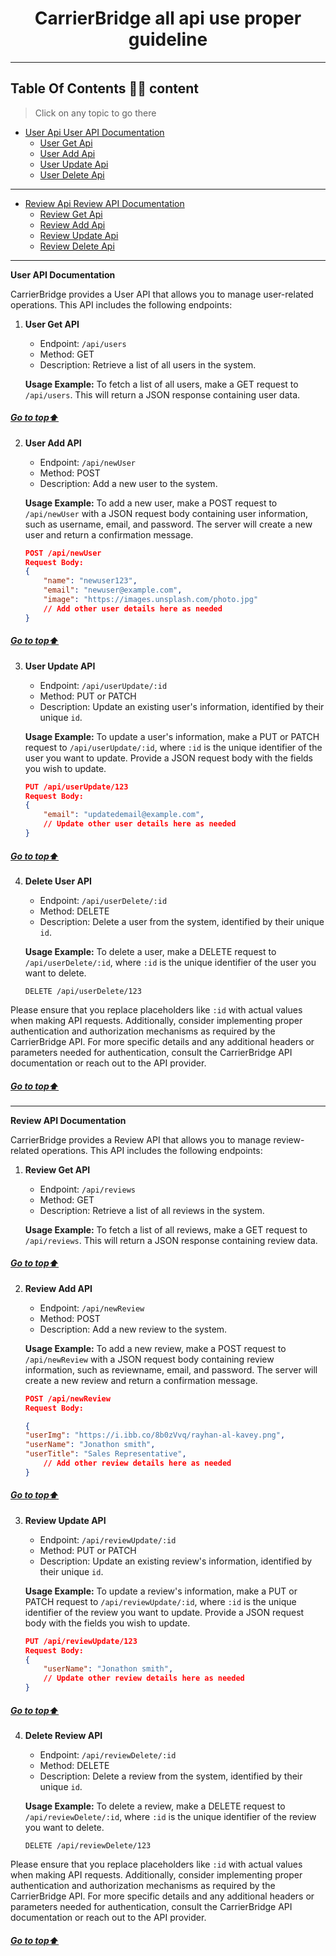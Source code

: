 <h1 align="center">CarrierBridge all api use proper guideline</h1>

---

[//]: # "Table of Content"

<a name="top"></a>

## Table Of Contents 🙋‍♂️ content

> Click on any topic to go there

- [User Api User API Documentation](#user)
  - [User Get Api](#user-get)
  - [User Add Api](#user-add)
  - [User Update Api](#user-update)
  - [User Delete Api](#user-delete)

---

- [Review Api Review API Documentation](#review)
  - [Review Get Api](#review-get)
  - [Review Add Api](#review-add)
  - [Review Update Api](#review-update)
  - [Review Delete Api](#review-delete)

---

<a name="user"></a>

**User API Documentation**

CarrierBridge provides a User API that allows you to manage user-related operations. This API includes the following endpoints:

<a name="user-get"></a>

1. **User Get API**

   - Endpoint: `/api/users`
   - Method: GET
   - Description: Retrieve a list of all users in the system.

   **Usage Example:**
   To fetch a list of all users, make a GET request to `/api/users`. This will return a JSON response containing user data.

##### [Go to top:arrow_up: ](#top)

<a name="user-add"></a>

2. **User Add API**

   - Endpoint: `/api/newUser`
   - Method: POST
   - Description: Add a new user to the system.

   **Usage Example:**
   To add a new user, make a POST request to `/api/newUser` with a JSON request body containing user information, such as username, email, and password. The server will create a new user and return a confirmation message.

   ```json
   POST /api/newUser
   Request Body:
   {
       "name": "newuser123",
       "email": "newuser@example.com",
       "image": "https://images.unsplash.com/photo.jpg"
       // Add other user details here as needed
   }
   ```

##### [Go to top:arrow_up: ](#top)

<a name="user-update"></a>

3. **User Update API**

   - Endpoint: `/api/userUpdate/:id`
   - Method: PUT or PATCH
   - Description: Update an existing user's information, identified by their unique `id`.

   **Usage Example:**
   To update a user's information, make a PUT or PATCH request to `/api/userUpdate/:id`, where `:id` is the unique identifier of the user you want to update. Provide a JSON request body with the fields you wish to update.

   ```json
   PUT /api/userUpdate/123
   Request Body:
   {
       "email": "updatedemail@example.com",
       // Update other user details here as needed
   }
   ```

##### [Go to top:arrow_up: ](#top)

<a name="user-delete"></a>

4. **Delete User API**

   - Endpoint: `/api/userDelete/:id`
   - Method: DELETE
   - Description: Delete a user from the system, identified by their unique `id`.

   **Usage Example:**
   To delete a user, make a DELETE request to `/api/userDelete/:id`, where `:id` is the unique identifier of the user you want to delete.

   ```
   DELETE /api/userDelete/123
   ```

Please ensure that you replace placeholders like `:id` with actual values when making API requests. Additionally, consider implementing proper authentication and authorization mechanisms as required by the CarrierBridge API. For more specific details and any additional headers or parameters needed for authentication, consult the CarrierBridge API documentation or reach out to the API provider.

##### [Go to top:arrow_up: ](#top)

---

<a name="review"></a>

**Review API Documentation**

CarrierBridge provides a Review API that allows you to manage review-related operations. This API includes the following endpoints:

<a name="review-get"></a>

1. **Review Get API**

   - Endpoint: `/api/reviews`
   - Method: GET
   - Description: Retrieve a list of all reviews in the system.

   **Usage Example:**
   To fetch a list of all reviews, make a GET request to `/api/reviews`. This will return a JSON response containing review data.

##### [Go to top:arrow_up: ](#top)

<a name="review-add"></a>

2. **Review Add API**

   - Endpoint: `/api/newReview`
   - Method: POST
   - Description: Add a new review to the system.

   **Usage Example:**
   To add a new review, make a POST request to `/api/newReview` with a JSON request body containing review information, such as reviewname, email, and password. The server will create a new review and return a confirmation message.

   ```json
   POST /api/newReview
   Request Body:

   {
   "userImg": "https://i.ibb.co/8b0zVvq/rayhan-al-kavey.png",
   "userName": "Jonathon smith",
   "userTitle": "Sales Representative",
       // Add other review details here as needed
   }
   ```

##### [Go to top:arrow_up: ](#top)

<a name="review-update"></a>

3. **Review Update API**

   - Endpoint: `/api/reviewUpdate/:id`
   - Method: PUT or PATCH
   - Description: Update an existing review's information, identified by their unique `id`.

   **Usage Example:**
   To update a review's information, make a PUT or PATCH request to `/api/reviewUpdate/:id`, where `:id` is the unique identifier of the review you want to update. Provide a JSON request body with the fields you wish to update.

   ```json
   PUT /api/reviewUpdate/123
   Request Body:
   {
       "userName": "Jonathon smith",
       // Update other review details here as needed
   }
   ```

##### [Go to top:arrow_up: ](#top)

<a name="review-delete"></a>

4. **Delete Review API**

   - Endpoint: `/api/reviewDelete/:id`
   - Method: DELETE
   - Description: Delete a review from the system, identified by their unique `id`.

   **Usage Example:**
   To delete a review, make a DELETE request to `/api/reviewDelete/:id`, where `:id` is the unique identifier of the review you want to delete.

   ```
   DELETE /api/reviewDelete/123
   ```

Please ensure that you replace placeholders like `:id` with actual values when making API requests. Additionally, consider implementing proper authentication and authorization mechanisms as required by the CarrierBridge API. For more specific details and any additional headers or parameters needed for authentication, consult the CarrierBridge API documentation or reach out to the API provider.

##### [Go to top:arrow_up: ](#top)











